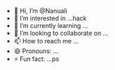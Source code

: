- 👋 Hi, I’m @Nanuali
- 👀 I’m interested in ...hack
- 🌱 I’m currently learning ...
- 💞️ I’m looking to collaborate on ...
- 📫 How to reach me ...
- 😄 Pronouns: ...
- ⚡ Fun fact: ...ps

<!---
Nanuali/Nanuali is a ✨ special ✨ repository because its `README.md` (this file) appears on your GitHub profile.
You can click the Preview link to take a look at your changes.
--->
